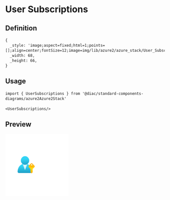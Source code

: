 # User Subscriptions

## Definition

```
{
  _style: 'image;aspect=fixed;html=1;points=[];align=center;fontSize=12;image=img/lib/azure2/azure_stack/User_Subscriptions.svg;strokeColor=none;',
  _width: 68,
  _height: 66,
}
```

## Usage

```
import { UserSubscriptions } from '@diac/standard-components-diagrams/azure2Azure2Stack'

<UserSubscriptions/>
```

## Preview

<img src="./user-subscriptions.png" width="200"/>
